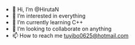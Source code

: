 - 👋 Hi, I’m @HirutaN
- 👀 I’m interested in everything
- 🌱 I’m currently learning C++ 
- 💞️ I’m looking to collaborate on anything
- 📫 How to reach me tuyibo0625@hotmail.com

<!---
HirutaN/HirutaN is a ✨ special ✨ repository because its `README.md` (this file) appears on your GitHub profile.
You can click the Preview link to take a look at your changes.
--->
